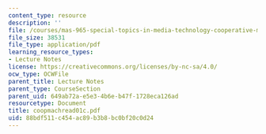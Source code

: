 ```yaml
---
content_type: resource
description: ''
file: /courses/mas-965-special-topics-in-media-technology-cooperative-machines-fall-2003/88bdf511c454ac89b3b8bc0bf20c0d24_coopmachread01c.pdf
file_size: 38531
file_type: application/pdf
learning_resource_types:
- Lecture Notes
license: https://creativecommons.org/licenses/by-nc-sa/4.0/
ocw_type: OCWFile
parent_title: Lecture Notes
parent_type: CourseSection
parent_uid: 649ab72a-e5e3-4b6e-b47f-1728eca126ad
resourcetype: Document
title: coopmachread01c.pdf
uid: 88bdf511-c454-ac89-b3b8-bc0bf20c0d24
---
```

